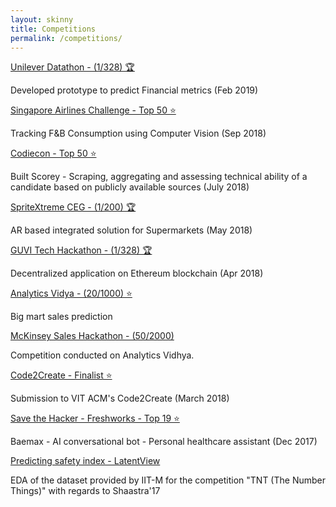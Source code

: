 ```yaml
---
layout: skinny
title: Competitions
permalink: /competitions/
---
```


  <div class='mb3'>
    <a class='h3 block bold black' target="_blank" href='https://github.com/gofornaman/Unilever-BFS-Hackathon'>
      Unilever Datathon - (1/328) 🏆
    </a>
    <p> Developed prototype to predict Financial metrics (Feb 2019)</p>
  </div>

  <div class='mb3'>
    <a class='h3 block bold black' target="_blank"  href='https://github.com/gofornaman/SIA-AppChallenge-2018-Submission'>
      Singapore Airlines Challenge - Top 50 ⭐️
    </a>
    <p> Tracking F&B Consumption using Computer Vision (Sep 2018) </p>
  </div>

  <div class='mb3'>
    <a class='h3 block bold black' target="_blank"  href='https://github.com/gofornaman/Scorey'>
      Codiecon - Top 50 ⭐
    </a>
    <p> Built Scorey - Scraping, aggregating and assessing technical ability of a candidate based on publicly available sources (July 2018)</p>
  </div>

  <div class='mb3'>
    <a class='h3 block bold black' target="_blank"  href=''>
       SpriteXtreme CEG - (1/200) 🏆
    </a>
    <p> AR based integrated solution for Supermarkets (May 2018)</p>
  </div>

  <div class='mb3'>
    <a class='h3 block bold black'  target="_blank" href='https://github.com/gofornaman/Decentralized-Voting-Machine'>
      GUVI Tech Hackathon - (1/328) 🏆
    </a>
    <p> Decentralized application on Ethereum blockchain (Apr 2018)</p>
  </div>

  <div class='mb3'>
    <a class='h3 block bold black'  target="_blank" href=''>
      Analytics Vidya - (20/1000) ⭐
    </a>
    <p> Big mart sales prediction</p>
  </div>

  <div class='mb3'>
    <a class='h3 block bold black'  target="_blank" href=''>
      McKinsey Sales Hackathon - (50/2000)
    </a>
    <p> Competition conducted on Analytics Vidhya.</p>
  </div>

  <div class='mb3'>
    <a class='h3 block bold black'  target="_blank" href='https://github.com/gofornaman/Code2CreateFinale'>
      Code2Create - Finalist ⭐
    </a>
    <p> Submission to VIT ACM's Code2Create (March 2018)</p>
  </div>

  <div class='mb3'>
    <a class='h3 block bold black'  target="_blank" href='https://github.com/gofornaman/Baemax'>
      Save the Hacker - Freshworks - Top 19 ⭐
    </a>
    <p> Baemax - AI conversational bot - Personal healthcare assistant (Dec 2017)</p>
  </div>

  <div class='mb3'>
    <a class='h3 block bold black'  target="_blank" href='https://github.com/gofornaman/EDA-predicting-safety-index'>
      Predicting safety index - LatentView
    </a>
    <p> EDA of the dataset provided by IIT-M for the competition "TNT (The Number Things)" with regards to Shaastra'17</p>
  </div>